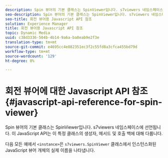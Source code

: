 ```yaml
---
description: Spin 뷰어의 기본 클래스는 SpinViewer입니다. s7viewers 네임스페이스에 선언됩니다. 이 JavaScript API는 이 특정 클래스의 생성자, 메서드 및 호출 백에 대해 다룹니다.
seo-description: Spin 뷰어의 기본 클래스는 SpinViewer입니다. s7viewers 네임스페이스에 선언됩니다. 이 JavaScript API는 이 특정 클래스의 생성자, 메서드 및 호출 백에 대해 다룹니다.
seo-title: 회전 뷰어용 Javascript API 참조
solution: Experience Manager
title: 회전 뷰어용 Javascript API 참조
topic: Dynamic Media
uuid: c38d3336-504b-4b14-9a6a-ba8eab9e2f3e
translation-type: tm+mt
source-git-commit: e4695cc4e882351ec3f2c55fd8a3cfca455bd79d
workflow-type: tm+mt
source-wordcount: '129'
ht-degree: 0%

---
```



# 회전 뷰어에 대한 Javascript API 참조{#javascript-api-reference-for-spin-viewer}

Spin 뷰어의 기본 클래스는 SpinViewer입니다. s7viewers 네임스페이스에 선언됩니다. 이 JavaScript API는 이 특정 클래스의 생성자, 메서드 및 호출 백에 대해 다룹니다.

다음 모든 예에서 `<instance>`은 `s7viewers.SpinViewer` 클래스에서 인스턴스화된 JavaScript 뷰어 개체의 실제 이름을 나타냅니다.
